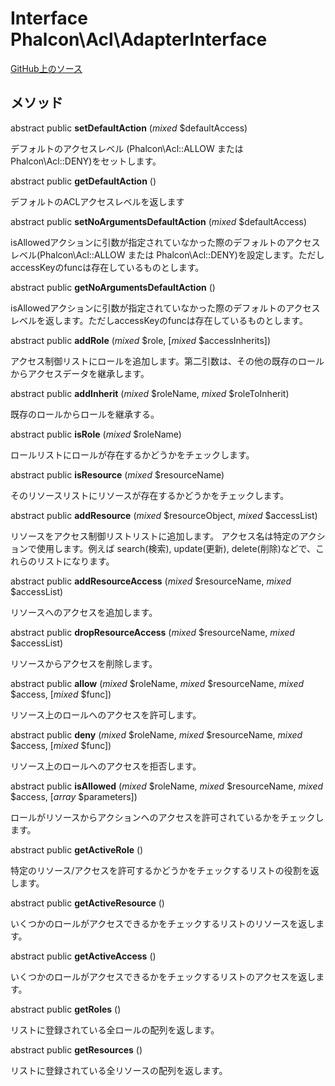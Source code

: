 # Interface **Phalcon\\Acl\\AdapterInterface**

<a href="https://github.com/phalcon/cphalcon/blob/master/phalcon/acl/adapterinterface.zep" class="btn btn-default btn-sm">GitHub上のソース</a>

## メソッド

abstract public **setDefaultAction** (*mixed* $defaultAccess)

デフォルトのアクセスレベル (Phalcon\Acl::ALLOW または Phalcon\Acl::DENY)をセットします。

abstract public **getDefaultAction** ()

デフォルトのACLアクセスレベルを返します

abstract public **setNoArgumentsDefaultAction** (*mixed* $defaultAccess)

isAllowedアクションに引数が指定されていなかった際のデフォルトのアクセスレベル(Phalcon\Acl::ALLOW または Phalcon\Acl::DENY)を設定します。ただしaccessKeyのfuncは存在しているものとします。

abstract public **getNoArgumentsDefaultAction** ()

isAllowedアクションに引数が指定されていなかった際のデフォルトのアクセスレベルを返します。ただしaccessKeyのfuncは存在しているものとします。

abstract public **addRole** (*mixed* $role, [*mixed* $accessInherits])

アクセス制御リストにロールを追加します。第二引数は、その他の既存のロールからアクセスデータを継承します。

abstract public **addInherit** (*mixed* $roleName, *mixed* $roleToInherit)

既存のロールからロールを継承する。

abstract public **isRole** (*mixed* $roleName)

ロールリストにロールが存在するかどうかをチェックします。

abstract public **isResource** (*mixed* $resourceName)

そのリソースリストにリソースが存在するかどうかをチェックします。

abstract public **addResource** (*mixed* $resourceObject, *mixed* $accessList)

リソースをアクセス制御リストリストに追加します。 アクセス名は特定のアクションで使用します。例えば search(検索), update(更新), delete(削除)などで、これらのリストになります。

abstract public **addResourceAccess** (*mixed* $resourceName, *mixed* $accessList)

リソースへのアクセスを追加します。

abstract public **dropResourceAccess** (*mixed* $resourceName, *mixed* $accessList)

リソースからアクセスを削除します。

abstract public **allow** (*mixed* $roleName, *mixed* $resourceName, *mixed* $access, [*mixed* $func])

リソース上のロールへのアクセスを許可します。

abstract public **deny** (*mixed* $roleName, *mixed* $resourceName, *mixed* $access, [*mixed* $func])

リソース上のロールへのアクセスを拒否します。

abstract public **isAllowed** (*mixed* $roleName, *mixed* $resourceName, *mixed* $access, [*array* $parameters])

ロールがリソースからアクションへのアクセスを許可されているかをチェックします。

abstract public **getActiveRole** ()

特定のリソース/アクセスを許可するかどうかをチェックするリストの役割を返します。

abstract public **getActiveResource** ()

いくつかのロールがアクセスできるかをチェックするリストのリソースを返します。

abstract public **getActiveAccess** ()

いくつかのロールがアクセスできるかをチェックするリストのアクセスを返します。

abstract public **getRoles** ()

リストに登録されている全ロールの配列を返します。

abstract public **getResources** ()

リストに登録されている全リソースの配列を返します。